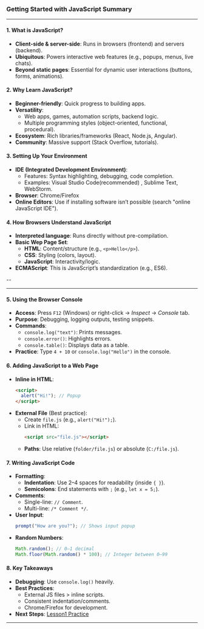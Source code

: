 ### **Getting Started with JavaScript Summary**  

---

#### **1. What is JavaScript?**  
- **Client-side & server-side**: Runs in browsers (frontend) and servers (backend).  
- **Ubiquitous**: Powers interactive web features (e.g., popups, menus, live chats).  
- **Beyond static pages**: Essential for dynamic user interactions (buttons, forms, animations).  

#### **2. Why Learn JavaScript?**  
- **Beginner-friendly**: Quick progress to building apps.  
- **Versatility**:  
  - Web apps, games, automation scripts, backend logic.  
  - Multiple programming styles (object-oriented, functional, procedural).  
- **Ecosystem**: Rich libraries/frameworks (React, Node.js, Angular).  
- **Community**: Massive support (Stack Overflow, tutorials).  

#### **3. Setting Up Your Environment**  
- **IDE (Integrated Development Environment)**:  
  - Features: Syntax highlighting, debugging, code completion.  
  - Examples: Visual Studio Code(recommended) , Sublime Text, WebStorm.  
- **Browser**: Chrome/Firefox
- **Online Editors**: Use if installing software isn’t possible (search "online JavaScript IDE").  

#### **4. How Browsers Understand JavaScript**  
- **Interpreted language**: Runs directly without pre-compilation.  
- **Basic Wep Page Set**:  
  - **HTML**: Content/structure (e.g., `<p>Hello</p>`).  
  - **CSS**: Styling (colors, layout).  
  - **JavaScript**: Interactivity/logic.  
- **ECMAScript**: This is JavaScript’s standardization (e.g., ES6).  

--

---

#### **5. Using the Browser Console**  
- **Access**: Press `F12` (Windows) or right-click → *Inspect* → *Console* tab.  
- **Purpose**: Debugging, logging outputs, testing snippets.  
- **Commands**:  
  - `console.log("text")`: Prints messages.  
  - `console.error()`: Highlights errors.  
  - `console.table()`: Displays data as a table.  
- **Practice**: Type `4 + 10` or `console.log("Hello")` in the console.  

#### **6. Adding JavaScript to a Web Page**  
- **Inline in HTML**:  
  ```html  
  <script>  
    alert("Hi!"); // Popup  
  </script>  
  ```  
- **External File** (Best practice):  
  - Create `file.js` (e.g., `alert("Hi!");`).  
  - Link in HTML:  
    ```html  
    <script src="file.js"></script>  
    ```  
  - **Paths**: Use relative (`folder/file.js`) or absolute (`C:/file.js`).  

#### **7. Writing JavaScript Code**  
- **Formatting**:  
  - **Indentation**: Use 2–4 spaces for readability (inside `{ }`).  
  - **Semicolons**: End statements with `;` (e.g., `let x = 5;`).  
- **Comments**:  
  - Single-line: `// Comment`.  
  - Multi-line: `/* Comment */`.  
- **User Input**:  
  ```javascript  
  prompt("How are you?"); // Shows input popup  
  ```  
- **Random Numbers**:  
  ```javascript  
  Math.random(); // 0–1 decimal  
  Math.floor(Math.random() * 100); // Integer between 0–99  
  ```  

#### **8. Key Takeaways**  
- **Debugging**: Use `console.log()` heavily.  
- **Best Practices**:  
  - External JS files > inline scripts.  
  - Consistent indentation/comments.  
  - Chrome/Firefox for development.  
- **Next Steps**: [Lesson1 Practice  ](https://github.com/Shuk-Buleya/Script_Programming/blob/main/lesson1Practice.md)

--- 
